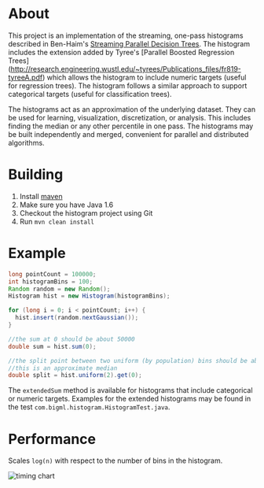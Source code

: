 # About

This project is an implementation of the streaming, one-pass histograms described in Ben-Haim's
[Streaming Parallel Decision Trees](http://jmlr.csail.mit.edu/papers/v11/ben-haim10a.html). The
histogram includes the extension added by Tyree's [Parallel Boosted Regression Trees]
(http://research.engineering.wustl.edu/~tyrees/Publications_files/fr819-tyreeA.pdf) which
allows the histogram to include numeric targets (useful for regression trees). The histogram
follows a similar approach to support categorical targets (useful for classification trees).

The histograms act as an approximation of the underlying dataset.  They can be used for
learning, visualization, discretization, or analysis.  This includes finding the median or any
other percentile in one pass.  The histograms may be built independently and merged, convenient
for parallel and distributed algorithms.

# Building

1. Install [maven](http://maven.apache.org/)
2. Make sure you have Java 1.6
3. Checkout the histogram project using Git
4. Run `mvn clean install`

# Example

```java
long pointCount = 100000;
int histogramBins = 100;
Random random = new Random();
Histogram hist = new Histogram(histogramBins);

for (long i = 0; i < pointCount; i++) {
  hist.insert(random.nextGaussian());
}

//the sum at 0 should be about 50000
double sum = hist.sum(0);

//the split point between two uniform (by population) bins should be about 0
//this is an approximate median
double split = hist.uniform(2).get(0);
```

The `extendedSum` method is available for histograms that include categorical or numeric targets.
Examples for the extended histograms may be found in the test `com.bigml.histogram.HistogramTest.java`.

# Performance
Scales `log(n)` with respect to the number of bins in the histogram.

![timing chart](https://docs.google.com/spreadsheet/oimg?key=0Ah2oAcudnjP4dG1CLUluRS1rcHVqU05DQ2Z4UVZnbmc&oid=2&zx=mppmmoe214jm)
